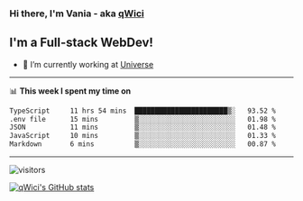 ### Hi there, I'm Vania - aka [qWici][website]

## I'm a Full-stack WebDev!
- 🔭 I’m currently working at [Universe][universe]

---

📊 **This week I spent my time on**
<!--START_SECTION:waka-->

```txt
TypeScript     11 hrs 54 mins  ███████████████████████▒░   93.52 %
.env file      15 mins         ▒░░░░░░░░░░░░░░░░░░░░░░░░   01.98 %
JSON           11 mins         ▒░░░░░░░░░░░░░░░░░░░░░░░░   01.48 %
JavaScript     10 mins         ▒░░░░░░░░░░░░░░░░░░░░░░░░   01.33 %
Markdown       6 mins          ▒░░░░░░░░░░░░░░░░░░░░░░░░   00.87 %
```

<!--END_SECTION:waka-->

---

![visitors](https://visitor-badge.glitch.me/badge?page_id=qWici)


[![qWici's GitHub stats](https://github-readme-stats.vercel.app/api?username=qWici)](https://github.com/qWici/github-readme-stats)

[website]: https://devkucher.com
[twitter]: https://twitter.com/KucherDev
[linkedin]: https://www.linkedin.com/in/ivankucher
[universe]: https://universeapps.limited
